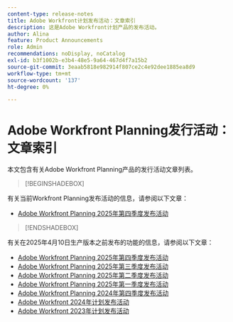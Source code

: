 ```yaml
---
content-type: release-notes
title: Adobe Workfront计划发布活动：文章索引
description: 这是Adobe Workfront计划产品的发布活动。
author: Alina
feature: Product Announcements
role: Admin
recommendations: noDisplay, noCatalog
exl-id: b3f1002b-e3b4-48e5-9a64-467d4f7a15b2
source-git-commit: 3eaab5818e982914f807ce2c4e92dee1885ea8d9
workflow-type: tm+mt
source-wordcount: '137'
ht-degree: 0%

---
```


# Adobe Workfront Planning发行活动：文章索引

本文包含有关Adobe Workfront Planning产品的发行活动文章列表。

>[!BEGINSHADEBOX]

有关当前Workfront Planning发布活动的信息，请参阅以下文章：

* [Adobe Workfront Planning 2025年第四季度发布活动](/help/quicksilver/product-announcements/product-releases/planning-release-activity/planning-release-activity-25-q4.md)

>[!ENDSHADEBOX]

<!-- for every new release, add the new release page in the first bullet (above) and move that first note to the list below; update the date of the most recent release in the statement below-->

有关在2025年4月10日生产版本之前发布的功能的信息，请参阅以下文章：

* [Adobe Workfront Planning 2025年第四季度发布活动](/help/quicksilver/product-announcements/product-releases/planning-release-activity/planning-release-activity-25-q4.md)
* [Adobe Workfront Planning 2025年第三季度发布活动](/help/quicksilver/product-announcements/product-releases/planning-release-activity/planning-release-activity-25-q3.md)
* [Adobe Workfront Planning 2025年第二季度发布活动](/help/quicksilver/product-announcements/product-releases/planning-release-activity/planning-release-activity-25-q2.md)
* [Adobe Workfront Planning 2025年第一季度发布活动](/help/quicksilver/product-announcements/product-releases/planning-release-activity/planning-release-activity-25-q1.md)
* [Adobe Workfront Planning 2024年第四季度发布活动](/help/quicksilver/product-announcements/product-releases/planning-release-activity/planning-release-activity-24-q4.md)
* [Adobe Workfront 2024年计划发布活动](/help/quicksilver/planning/general/release-activity.md)
* [Adobe Workfront 2023年计划发布活动](/help/quicksilver/planning/general/release-activity-archives-2023.md)
